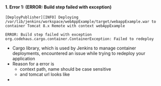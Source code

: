 
#### 1.  Error 1: (ERROR: Build step failed with exception)

```
[DeployPublisher][INFO] Deploying /var/lib/jenkins/workspace/webAppExample/target/webappExample.war to container Tomcat 8.x Remote with context webAppExample

ERROR: Build step failed with exception
org.codehaus.cargo.container.ContainerException: Failed to redeploy
```

* Cargo library, which is used by Jenkins to manage container deployments, encountered an issue while trying to redeploy your application
* Reason for a error is 
	* context path, name should be case sensitive
	* and tomcat url looks like 
* 